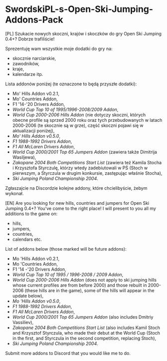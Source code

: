 # SwordskiPL-s-Open-Ski-Jumping-Addons-Pack
[PL]
Szukacie nowych skoczni, krajów i skoczków do gry Open Ski Jumping 0.4+? Dobrze trafiliście!

Sprezentuję wam wszystkie moje dodatki do gry na:
  - skocznie narciarskie,
  - zawodników,
  - kraje,
  - kalendarze itp.

Lista addonów poniżej (te oznaczone to będą przyszłe dodatki):
  - Mo' Hills Addon v0.2.1,
  - Mo' Countries Addon,
  - F1 '14-'20 Drivers Addon,
  - *World Cup Top 10 of 1995/1996-2008/2009 Addon*,
  - *World Cup 2000-2006 Hills Addon* (nie dotyczy skoczni, których obecne profile są sprzed 2000 roku
  oraz tych przebudowanych w latach 2000-2006 (te skocznie są w grze), część skoczni pojawi się w aktualizacji poniżej),
  - *Mo' Hills Addon v0.5.0*,
  - *F1 1988-1992 Drivers Addon*,
  - *F1 All McLaren Drivers Addon*,
  - *World Cup 2000/2001 Top 65 Jumpers Addon* (zawiera także Dimitrija Wasiljewa),
  - *Zakopane 2004 Both Competitions Start List* (zawiera też Kamila Stocha i Krzysztofa Styrczulę,
  którzy wtedy zadebiutowali w PŚ (Stoch w pierwszym, a Styrczula w drugim konkursie, zastępując właśnie Stocha),
  - *Ski Jumping Poland Championship 2004*.

Zgłaszajcie na Discordzie kolejne addony, które chcielibyście, żebym wykonał.
  
[EN]
Are you looking for new hills, countries and jumpers for Open Ski Jumping 0.4+? You've come to the right place!
I will present to you all my additions to the game on:
   - hills,
   - jumpers,
   - countries,
   - calendars etc.

List of addons below (those marked will be future addons):
   - Mo 'Hills Addon v0.2.1,
   - Mo 'Countries Addon,
   - F1 '14 -'20 Drivers Addon,
   - *World Cup Top 10 of 1995 / 1996-2008 / 2009 Addon*,
   - *World Cup 2000-2006 Hills Addon* (does not apply to ski jumping hills whose current profiles are from before 2000) and those rebuilt in 2000-2006 (these hills are in the game), some of the hills will appear in the update below),
   - *Mo 'Hills Addon v0.5.0*,
   - *F1 1988-1992 Drivers Addon*,
   - *F1 All McLaren Drivers Addon*,
   - *World Cup 2000/2001 Top 65 Jumpers Addon* (also includes Dmitriy Vassiliev),
   - *Zakopane 2004 Both Competitions Start List* (also includes Kamil Stoch and Krzysztof Styrczula, who made their debut at the World Cup (Stoch in the first, and Styrczula in the second competition, replacing Stoch),
   - *Ski Jumping Poland Championship 2004*.
   
Submit more addons to Discord that you would like me to do.
